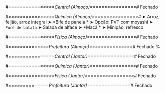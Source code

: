 
*#================Central (Almoço)================#*
Fechado

*#================Química (Almoço)================#*
➤ Arroz, feijão, arroz integral
➤ *Bife de panela *
➤ Opção: PVT com moyashi 
➤ `Purê de batata`
➤ Salada de alface 
➤ *Maçã  	*
➤ Minipão, refresco

*#================Física (Almoço)=================#*
Fechado

*#==============Prefeitura (Almoço)===============#*
Fechado
%

*#================Central (Jantar)================#*
Fechado

*#================Química (Jantar)================#*
Fechado

*#================Física (Jantar)=================#*
Fechado

*#==============Prefeitura (Jantar)===============#*
Fechado
